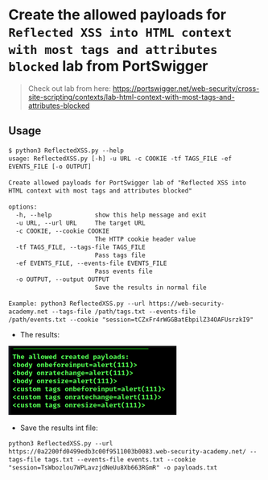 # Create the allowed payloads for `Reflected XSS into HTML context with most tags and attributes blocked` lab from PortSwigger
> Check out lab from here: https://portswigger.net/web-security/cross-site-scripting/contexts/lab-html-context-with-most-tags-and-attributes-blocked

## Usage
```console
$ python3 ReflectedXSS.py --help
usage: ReflectedXSS.py [-h] -u URL -c COOKIE -tf TAGS_FILE -ef EVENTS_FILE [-o OUTPUT]

Create allowed payloads for PortSwigger lab of "Reflected XSS into HTML context with most tags and attributes blocked"

options:
  -h, --help            show this help message and exit
  -u URL, --url URL     The target URL
  -c COOKIE, --cookie COOKIE
                        The HTTP cookie header value
  -tf TAGS_FILE, --tags-file TAGS_FILE
                        Pass tags file
  -ef EVENTS_FILE, --events-file EVENTS_FILE
                        Pass events file
  -o OUTPUT, --output OUTPUT
                        Save the results in normal file

Example: python3 ReflectedXSS.py --url https://web-security-academy.net --tags-file /path/tags.txt --events-file
/path/events.txt --cookie "session=tCZxFr4rWGGBatEbpilZ34OAFUsrzkI9"
```
- The results:

![Output.png](https://github.com/Sec0gh/python-scripts/blob/main/XSS/Reflected%20XSS/Output.png)

- Save the results int file:
```console
python3 ReflectedXSS.py --url https://0a2200fd0499edb3c00f9511003b0083.web-security-academy.net/ --tags-file tags.txt --events-file events.txt --cookie "session=TsWbozlou7WPLavzjdNeUu8Xb663RGmR" -o payloads.txt
```
